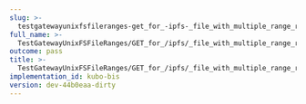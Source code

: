 ```yaml
---
slug: >-
  testgatewayunixfsfileranges-get_for_-ipfs-_file_with_multiple_range_request_includes_correct_bytes#01-body
full_name: >-
  TestGatewayUnixFSFileRanges/GET_for_/ipfs/_file_with_multiple_range_request_includes_correct_bytes#01/Body
outcome: pass
title: >-
  TestGatewayUnixFSFileRanges/GET_for_/ipfs/_file_with_multiple_range_request_includes_correct_bytes#01/Body
implementation_id: kubo-bis
version: dev-44b0eaa-dirty
---
```


